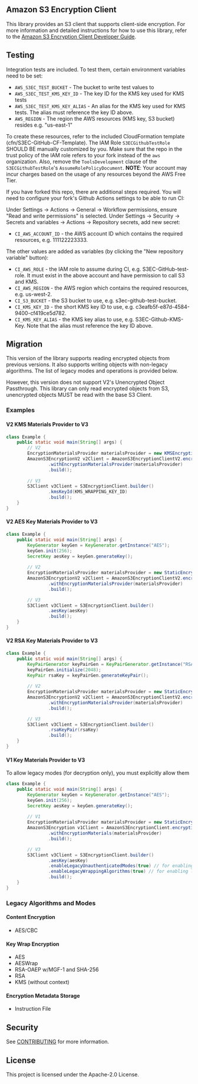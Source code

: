 ## Amazon S3 Encryption Client

This library provides an S3 client that supports client-side encryption. For more information and detailed instructions
for how to use this library, refer to the 
[Amazon S3 Encryption Client Developer Guide](https://docs.aws.amazon.com/amazon-s3-encryption-client/latest/developerguide/what-is-s3-encryption-client.html).

## Testing
Integration tests are included. To test them, certain environment variables need to be set:

* `AWS_S3EC_TEST_BUCKET` - The bucket to write test values to
* `AWS_S3EC_TEST_KMS_KEY_ID` - The key ID for the KMS key used for KMS tests
* `AWS_S3EC_TEST_KMS_KEY_ALIAS` - An alias for the KMS key used for KMS tests. The alias must reference the key ID above.
* `AWS_REGION` - The region the AWS resources (KMS key, S3 bucket) resides e.g. "us-east-1"

To create these resources, refer to the included CloudFormation template (cfn/S3EC-GitHub-CF-Template).
The IAM Role `S3ECGithubTestRole` SHOULD BE manually customized by you.
Make sure that the repo in the trust policy of the IAM role refers to your fork instead of the `aws` organization.
Also, remove the `ToolsDevelopment` clause of the `S3ECGithubTestRole`'s `AssumeRolePolicyDocument`.
**NOTE**: Your account may incur charges based on the usage of any resources beyond the AWS Free Tier.

If you have forked this repo, there are additional steps required.
You will need to configure your fork's Github Actions settings to be able to run CI:

Under Settings -> Actions -> General -> Workflow permissions, ensure "Read and write permissions" is selected.
Under Settings -> Security -> Secrets and variables -> Actions -> Repository secrets, add new secret:

* `CI_AWS_ACCOUNT_ID` - the AWS account ID which contains the required resources, e.g. 111122223333.

The other values are added as variables (by clicking the "New repository variable" button):

* `CI_AWS_ROLE` - the IAM role to assume during CI, e.g. S3EC-GitHub-test-role. It must exist in the above account and have permission to call S3 and KMS.
* `CI_AWS_REGION` - the AWS region which contains the required resources, e.g. us-west-2.
* `CI_S3_BUCKET` - the S3 bucket to use, e.g. s3ec-github-test-bucket.
* `CI_KMS_KEY_ID` - the short KMS key ID to use, e.g. c3eafb5f-e87d-4584-9400-cf419ce5d782.
* `CI_KMS_KEY_ALIAS` - the KMS key alias to use, e.g. S3EC-Github-KMS-Key. Note that the alias must reference the key ID above.

## Migration

This version of the library supports reading encrypted objects from previous versions.
It also supports writing objects with non-legacy algorithms.
The list of legacy modes and operations is provided below.

However, this version does not support V2's Unencrypted Object Passthrough.
This library can only read encrypted objects from S3,
unencrypted objects MUST be read with the base S3 Client.

### Examples
#### V2 KMS Materials Provider to V3
```java
class Example {
    public static void main(String[] args) {
        // V2
        EncryptionMaterialsProvider materialsProvider = new KMSEncryptionMaterialsProvider(KMS_WRAPPING_KEY_ID);
        AmazonS3EncryptionV2 v2Client = AmazonS3EncryptionClientV2.encryptionBuilder()
                .withEncryptionMaterialsProvider(materialsProvider)
                .build();
        
        // V3
        S3Client v3Client = S3EncryptionClient.builder()
                .kmsKeyId(KMS_WRAPPING_KEY_ID)
                .build();
    }
}
```

#### V2 AES Key Materials Provider to V3
```java
class Example {
    public static void main(String[] args) {
        KeyGenerator keyGen = KeyGenerator.getInstance("AES");
        keyGen.init(256);
        SecretKey aesKey = keyGen.generateKey();
        
        // V2
        EncryptionMaterialsProvider materialsProvider = new StaticEncryptionMaterialsProvider(new EncryptionMaterials(aesKey));
        AmazonS3EncryptionV2 v2Client = AmazonS3EncryptionClientV2.encryptionBuilder()
                .withEncryptionMaterialsProvider(materialsProvider)
                .build();

        // V3
        S3Client v3Client = S3EncryptionClient.builder()
                .aesKey(aesKey)
                .build();
    }
}
```

#### V2 RSA Key Materials Provider to V3
```java
class Example {
    public static void main(String[] args) {
        KeyPairGenerator keyPairGen = KeyPairGenerator.getInstance("RSA");
        keyPairGen.initialize(2048);
        KeyPair rsaKey = keyPairGen.generateKeyPair();
        
        // V2
        EncryptionMaterialsProvider materialsProvider = new StaticEncryptionMaterialsProvider(new EncryptionMaterials(rsaKey));
        AmazonS3EncryptionV2 v2Client = AmazonS3EncryptionClientV2.encryptionBuilder()
                .withEncryptionMaterialsProvider(materialsProvider)
                .build();

        // V3
        S3Client v3Client = S3EncryptionClient.builder()
                .rsaKeyPair(rsaKey)
                .build();
    }
}
```

#### V1 Key Materials Provider to V3
To allow legacy modes (for decryption only), you must explicitly allow them
```java
class Example {
    public static void main(String[] args) {
        KeyGenerator keyGen = KeyGenerator.getInstance("AES");
        keyGen.init(256);
        SecretKey aesKey = keyGen.generateKey();
        
        // V1
        EncryptionMaterialsProvider materialsProvider = new StaticEncryptionMaterialsProvider(new EncryptionMaterials(aesKey));
        AmazonS3Encryption v1Client = AmazonS3EncryptionClient.encryptionBuilder()
                .withEncryptionMaterials(materialsProvider)
                .build();

        // V3
        S3Client v3Client = S3EncryptionClient.builder()
                .aesKey(aesKey)
                .enableLegacyUnauthenticatedModes(true) // for enabling legacy content decryption modes
                .enableLegacyWrappingAlgorithms(true) // for enabling legacy key wrapping modes 
                .build();
    }
}
```

### Legacy Algorithms and Modes
#### Content Encryption
* AES/CBC
#### Key Wrap Encryption
* AES
* AESWrap
* RSA-OAEP w/MGF-1 and SHA-256
* RSA
* KMS (without context)
#### Encryption Metadata Storage
* Instruction File

## Security

See [CONTRIBUTING](CONTRIBUTING.md#security-issue-notifications) for more information.

## License

This project is licensed under the Apache-2.0 License.

